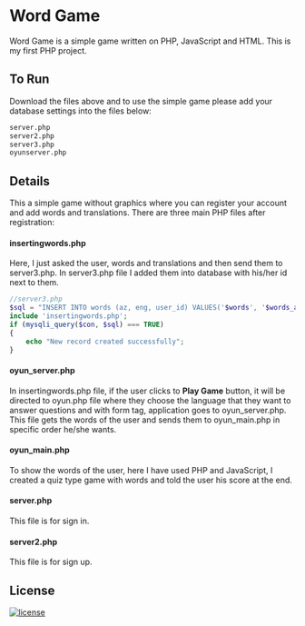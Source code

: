 # Word Game

Word Game is a simple game written on PHP, JavaScript and HTML. This is my first PHP project.


## To Run

Download the files above and to use the simple game please add your database settings into the files below:


```bash
server.php
server2.php
server3.php
oyunserver.php
```

## Details

This a simple game without graphics where you can register your account and add words and translations. There are three main PHP files after registration:

#### insertingwords.php  
Here, I just asked the user, words and translations and then send them to server3.php. In server3.php file I added them into database with his/her id next to them.
```php 
//server3.php
$sql = "INSERT INTO words (az, eng, user_id) VALUES('$words', '$words_az', '$user_id')";
include 'insertingwords.php';
if (mysqli_query($con, $sql) === TRUE) 
{
    echo "New record created successfully";
} 
```
#### oyun_server.php
In insertingwords.php file, if the user clicks to **Play Game** button, it will be directed to oyun.php file where they choose the language that they want to answer questions and with form tag, application goes to oyun_server.php. This file gets the words of the user and sends them to oyun_main.php in specific order he/she wants. 
#### oyun_main.php  
To show the words of the user, here I have used PHP and JavaScript, I created a quiz type game with words and told the user his score at the end.
#### server.php
This file is for sign in.
#### server2.php    
This file is for sign up.


## License
[![license](https://img.shields.io/github/license/DAVFoundation/captain-n3m0.svg?style=flat-square)](https://github.com/DAVFoundation/captain-n3m0/blob/master/LICENSE)
